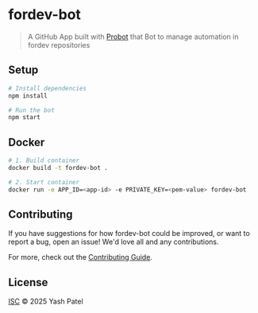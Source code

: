 # fordev-bot

> A GitHub App built with [Probot](https://github.com/probot/probot) that Bot to manage automation in fordev repositories

## Setup

```sh
# Install dependencies
npm install

# Run the bot
npm start
```

## Docker

```sh
# 1. Build container
docker build -t fordev-bot .

# 2. Start container
docker run -e APP_ID=<app-id> -e PRIVATE_KEY=<pem-value> fordev-bot
```

## Contributing

If you have suggestions for how fordev-bot could be improved, or want to report a bug, open an issue! We'd love all and any contributions.

For more, check out the [Contributing Guide](CONTRIBUTING.md).

## License

[ISC](LICENSE) © 2025 Yash Patel
